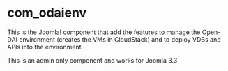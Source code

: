 com_odaienv
===========
This is the Joomla! component that add the features to manage the Open-DAI environment (creates the VMs in CloudStack) and to deploy VDBs and APIs into the environment.

This is an admin only component and works for Joomla 3.3
